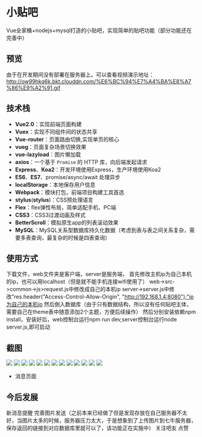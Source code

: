 # 小贴吧

Vue全家桶+nodejs+mysql打造的小贴吧，实现简单的贴吧功能（部分功能还在完善中）

## 预览

由于在开发期间没有部署在服务器上。可以查看视频演示地址：http://ow99hkq6k.bkt.clouddn.com/%E6%BC%94%E7%A4%BA%E8%A7%86%E9%A2%91.gif

## 技术栈
* **Vue2.0**：实现前端页面构建
* **Vuex**：实现不同组件间的状态共享
* **Vue-router**：页面路由切换,实现单页的核心
* **vueg**：页面复杂场景切换效果
* **vue-lazyload**：图片懒加载
* **axios**：一个基于 `Promise` 的 HTTP 库，向后端发起请求
* **Express**、**Koa2**：开发环境使用Express，生产环境使用Koa2
* **ES6**、**ES7**、promise/async/await 处理异步
* **localStorage**：本地保存用户信息
* **Webpack**：模块打包，前端项目构建工具首选
* **stylus**(**stylus**)：CSS预处理语言
* **Flex**：flex弹性布局，简单适配手机、PC端
* **CSS3**：CSS3过渡动画及样式
* **BetterScroll**：模拟原生app的列表滚动效果
* **MySQL**：MySQL关系型数据库持久化数据（考虑到表与表之间关系复杂，需要多表查询，最复杂的时候是四表查询）

## 使用方式

下载文件，web文件夹是客户端，server是服务端，
首先修改主机ip为自己本机的ip，也可以用localhost（但是就不能手机连接wifi使用了）
web->src->common->js>request.js中修改成自己的本机ip
server->server.js中修改"res.header("Access-Control-Allow-Origin", "http://192.168.1.4:8080");"ip为自己的本机ip
然后倒入数据库（由于只有数据结构，所以没有任何贴吧主体，需要自己在theme表中随意添加2个主题，方便后续操作）
然后分别安装依赖npm install，安装好后，web控制台运行npm run dev,server控制台运行node server.js,即可启动

## 截图
![](https://github.com/heikaimu/L-bar/raw/master/show/1.png)
![](https://github.com/heikaimu/L-bar/raw/master/show/2.png)
![](https://github.com/heikaimu/L-bar/raw/master/show/3.png)
![](https://github.com/heikaimu/L-bar/raw/master/show/4.png)
![](https://github.com/heikaimu/L-bar/raw/master/show/5.png)
![](https://github.com/heikaimu/L-bar/raw/master/show/6.png)
![](https://github.com/heikaimu/L-bar/raw/master/show/7.png)
![](https://github.com/heikaimu/L-bar/raw/master/show/8.png)
![](https://github.com/heikaimu/L-bar/raw/master/show/9.png)
![](https://github.com/heikaimu/L-bar/raw/master/show/10.png)
![](https://github.com/heikaimu/L-bar/raw/master/show/11.png)
![](https://github.com/heikaimu/L-bar/raw/master/show/12.png)
![](https://github.com/heikaimu/L-bar/raw/master/show/13.png)

* 消息页面

## 今后发展

新消息提醒
完善图片发送（之前本来已经做了但是发现存放在自己服务器不太好，当图片太多的时候，服务器压力太大，于是想象到了上传图片到七牛服务器，保存返回的链接到对应数据库里就可以了，该功能正在实施中）
关注吧友
点赞
